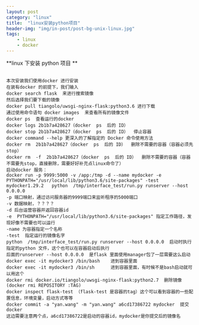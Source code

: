 ```yaml
---
layout: post
category: "linux"
title:  "linux安装python项目"
header-img: "img/in-post/post-bg-unix-linux.jpg"
tags:
    - linux
    - docker
---
```



**linux 下安装 python 项目
**
<pre><code>
本次安装我们使用docker 进行安装
在装有docker 的前提下，我们输入
docker search flask  来进行搜索镜像
然后选择我们要下载的镜像
docker pull tiangolo/uwsgi-nginx-flask:python3.6 进行下载
通过使用命令语句 docker images  来查看所有的镜像文件
docker ps  查看运行的docker
docker logs 2b1b7a428627（docker  ps  后的 ID）
docker stop 2b1b7a428627（docker  ps  后的 ID）  停止容器
docker command --help 更深入的了解指定的 Docker 命令使用方法
docker rm  2b1b7a428627（docker  ps  后的 ID）  删除不需要的容器（容器必须先stop）
docker rm  -f  2b1b7a428627（docker  ps  后的 ID）  删除不需要的容器（容器不需要先stop，直接删除，需要好好补充点linux命令了）
启动docker 服务：
docker run -p 9999:5000 -v /app:/tmp -d --name mydocker -e  PYTHONPATH="/usr/local/lib/python3.6/site-packages" -test mydocker1.29.2   python  /tmp/interface_test/run.py runserver --host 0.0.0.0
-p 端口映射，通过访问服务器的9999端口来监听程序的5000端口
-v 数据映射，？？？？
-d 后台运营容器并返回容器id
-e  PYTHONPATH="/usr/local/lib/python3.6/site-packages" 指定工作路径，发现好像不需要也可以运行
-name 为容器指定一个名称
-test  指定运行的镜像名字
python  /tmp/interface_test/run.py runserver --host 0.0.0.0  启动时执行指定的python 文件，这个也可以在容器启动后执行
后面的runserver --host 0.0.0.0  是flask 里面使用manager包了一层需要这么启动
docker exec -it mydocker3 /bin/bash    进到容器里面
docker exec -it mydocker3 /bin/sh      进到容器里面，有时候不是bash启动就可以用这个
docker rmi docker.io/tiangolo/uwsgi-nginx-flask:python2.7  删除镜像  (docker rmi REPOSITORY :TAG)
docker inspect flask-test （flask-test 是容器的tag）这个可以看到容器的一些配置信息，环境变量，启动方式等等
docker commit -a "yan.wang" -m "yan.wang" a6cd17386722 mydocker  提交docker
这边需要注意两个点，a6cd17386722是启动的容器id，mydocker是你提交后的镜像名
</code></pre>
